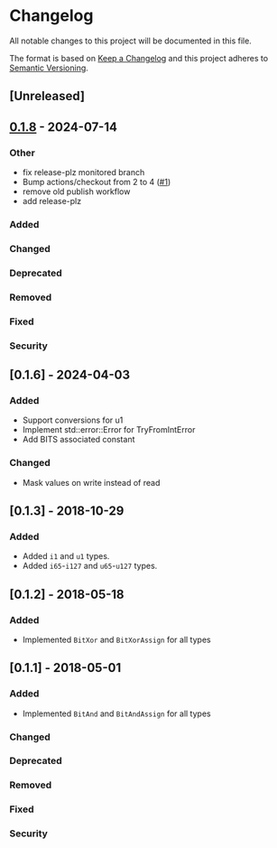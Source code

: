 # Changelog
All notable changes to this project will be documented in this file.

The format is based on [Keep a Changelog](http://keepachangelog.com/en/1.0.0/)
and this project adheres to [Semantic Versioning](http://semver.org/spec/v2.0.0.html).

## [Unreleased]

## [0.1.8](https://github.com/bbaldino/nsw-types/compare/v0.1.7...v0.1.8) - 2024-07-14

### Other
- fix release-plz monitored branch
- Bump actions/checkout from 2 to 4 ([#1](https://github.com/bbaldino/nsw-types/pull/1))
- remove old publish workflow
- add release-plz
### Added
### Changed
### Deprecated
### Removed
### Fixed
### Security

## [0.1.6] - 2024-04-03
### Added
 - Support conversions for u1
 - Implement std::error::Error for TryFromIntError
 - Add BITS associated constant
### Changed
 - Mask values on write instead of read

## [0.1.3] - 2018-10-29
### Added
 - Added `i1` and `u1` types.
 - Added `i65`-`i127` and `u65`-`u127` types.


## [0.1.2] - 2018-05-18
### Added
 - Implemented `BitXor` and `BitXorAssign` for all types


## [0.1.1] - 2018-05-01
### Added
 - Implemented `BitAnd` and `BitAndAssign` for all types
### Changed
### Deprecated
### Removed
### Fixed
### Security
